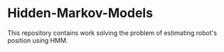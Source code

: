 # Hidden-Markov-Models
This repository contains work solving the problem of estimating robot's position using HMM. 
